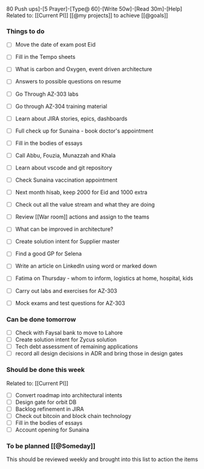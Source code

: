 80 Push ups]-[5 Prayer]-[Type@ 60]-[Write 50w]-[Read 30m]-[Help] 
Related to: [[Current PI]]  [[@my projects]] to achieve [[@goals]]

### Things to do 
- [ ] Move the date of exam post Eid
- [ ] Fill in the Tempo sheets
- [ ] What is carbon and Oxygen, event driven architecture
- [ ] Answers to possible questions on resume
- [ ] Go Through AZ-303 labs
- [ ] Go through AZ-304 training material
- [ ] Learn about JIRA stories, epics, dashboards
- [ ] Full check up for Sunaina - book doctor's appointment
- [ ] Fill in the bodies of essays 
- [ ] Call Abbu, Fouzia, Munazzah and Khala
- [ ] Learn about vscode and git repository
- [ ] Check Sunaina vaccination appointment
- [ ] Next month hisab, keep 2000 for Eid and 1000 extra

- [ ] Check out all the value stream and what they are doing
- [ ] Review [[War room]] actions and assign to the teams
- [ ] What can be improved in architecture?

- [ ] Create solution intent for Supplier master
- [ ] Find a good GP for Selena 
- [ ] Write an article on LinkedIn using word or marked down
- [ ] Fatima on Thursday - whom to inform, logistics at home, hospital, kids
- [ ] Carry out labs and exercises for AZ-303
- [ ] Mock exams and test questions for AZ-303
	
### Can be done tomorrow 
- [ ] Check with Faysal bank to move to Lahore
- [ ] Create solution intent for Zycus solution
- [ ] Tech debt assessment of remaining applications
- [ ] record all design decisions in ADR and bring those in design gates

### Should be done this week
Related to: [[Current PI]]
- [ ] Convert roadmap into architectural intents
- [ ] Design gate for orbit DB
- [ ] Backlog refinement in JIRA
- [ ] Check out bitcoin and block chain technology
- [ ] Fill in the bodies of essays 
- [ ] Account opening for Sunaina

### To be planned [[@Someday]]
This should be reviewed weekly and brought into this list to action the items
